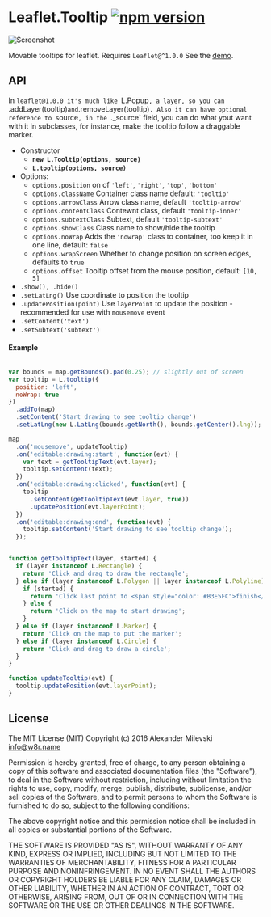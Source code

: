 # Leaflet.Tooltip [![npm version](https://badge.fury.io/js/leaflet-tooltip.svg)](https://badge.fury.io/js/leaflet-tooltip)

![Screenshot](https://cloud.githubusercontent.com/assets/26884/14630775/04523c10-0610-11e6-8c40-1938b021d166.png)

Movable tooltips for leaflet. Requires `Leaflet@^1.0.0`
See the [demo](https://w8r.github.io/Leaflet.Tooltip/example/).

## API

In `leaflet@1.0.0 it's much like `L.Popup`, a layer, so you can `.addLayer(tooltip)` and `.removeLayer(tooltip)`.
Also it can have optional reference to `source`, in the `._source` field, you can do what yout want with it in subclasses, for instance, make the tooltip follow a draggable marker.

* Constructor
  * **`new L.Tooltip(options, source)`**
  * **`L.tooltip(options, source)`**
* Options:
  * `options.position` on of `'left'`, `'right'`, `'top'`, `'bottom'`
  * `options.className` Container class name default: `'tooltip'`
  * `options.arrowClass` Arrow class name, default `'tooltip-arrow'`
  * `options.contentClass` Contewnt class, default `'tooltip-inner'`
  * `options.subtextClass` Subtext, default `'tooltip-subtext'`
  * `options.showClass` Class name to show/hide the tooltip
  * `options.noWrap` Adds the `'nowrap'` class to container, too keep it in one line, default: `false`
  * `options.wrapScreen` Whether to change position on screen edges, defaults to `true`
  * `options.offset` Tooltip offset from the mouse position, default: `[10, 5]`
* `.show(), .hide()`
* `.setLatLng()` Use coordinate to position the tooltip
* `.updatePosition(point)` Use `layerPoint` to update the position - recommended for use with `mousemove` event
* `.setContent('text')`
* `.setSubtext('subtext')`


#### Example

```js

var bounds = map.getBounds().pad(0.25); // slightly out of screen
var tooltip = L.tooltip({
  position: 'left',
  noWrap: true
})
  .addTo(map)
  .setContent('Start drawing to see tooltip change')
  .setLatLng(new L.LatLng(bounds.getNorth(), bounds.getCenter().lng));

map
  .on('mousemove', updateTooltip)
  .on('editable:drawing:start', function(evt) {
    var text = getTooltipText(evt.layer);
    tooltip.setContent(text);
  })
  .on('editable:drawing:clicked', function(evt) {
    tooltip
      .setContent(getTooltipText(evt.layer, true))
      .updatePosition(evt.layerPoint);
  })
  .on('editable:drawing:end', function(evt) {
    tooltip.setContent('Start drawing to see tooltip change');
  });


function getTooltipText(layer, started) {
  if (layer instanceof L.Rectangle) {
    return 'Click and drag to draw the rectangle';
  } else if (layer instanceof L.Polygon || layer instanceof L.Polyline) {
    if (started) {
      return 'Click last point to <span style="color: #B3E5FC">finish</span> drawing';
    } else {
      return 'Click on the map to start drawing';
    }
  } else if (layer instanceof L.Marker) {
    return 'Click on the map to put the marker';
  } else if (layer instanceof L.Circle) {
    return 'Click and drag to draw a circle';
  }
}

function updateTooltip(evt) {
  tooltip.updatePosition(evt.layerPoint);
}
```

## License

The MIT License (MIT)
Copyright (c) 2016 Alexander Milevski <info@w8r.name>

Permission is hereby granted, free of charge, to any person obtaining a copy of this software and associated documentation files (the "Software"), to deal in the Software without restriction, including without limitation the rights to use, copy, modify, merge, publish, distribute, sublicense, and/or sell copies of the Software, and to permit persons to whom the Software is furnished to do so, subject to the following conditions:

The above copyright notice and this permission notice shall be included in all copies or substantial portions of the Software.

THE SOFTWARE IS PROVIDED "AS IS", WITHOUT WARRANTY OF ANY KIND, EXPRESS OR IMPLIED, INCLUDING BUT NOT LIMITED TO THE WARRANTIES OF MERCHANTABILITY, FITNESS FOR A PARTICULAR PURPOSE AND NONINFRINGEMENT. IN NO EVENT SHALL THE AUTHORS OR COPYRIGHT HOLDERS BE LIABLE FOR ANY CLAIM, DAMAGES OR OTHER LIABILITY, WHETHER IN AN ACTION OF CONTRACT, TORT OR OTHERWISE, ARISING FROM, OUT OF OR IN CONNECTION WITH THE SOFTWARE OR THE USE OR OTHER DEALINGS IN THE SOFTWARE.
